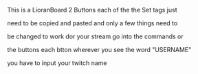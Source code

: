 This is a LioranBoard 2 Buttons each of the the Set tags just

need to be copied and pasted and only a few things need to

be changed to work dor your stream go into the commands or

the buttons each btton wherever you see the word "USERNAME" 

you have to input your twitch name
